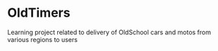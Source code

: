 # OldTimers
Learning project related to delivery of  OldSchool cars and motos from various regions to users
